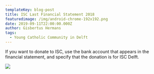```yaml
---
templateKey: blog-post
title: ISC Last Financial Statement 2018
featuredimage: /img/android-chrome-192x192.png
date: 2019-09-11T22:00:00.000Z
author: Gisbertus Hermans
tags:
  - Young Catholic Community in Delft
---
```

If you want to donate to ISC, use the bank account that appears in the financial statement, and specify that the donation is for ISC Delft.

![](/img/financial-statement.png)
